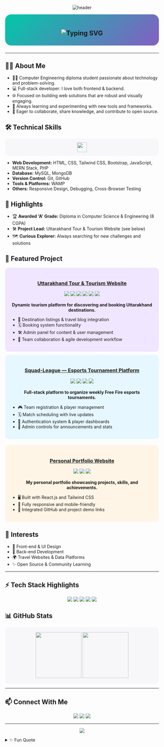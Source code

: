 <!-- Profile README for Ashok Rawat -->

<p align="center">
  <img src="https://capsule-render.vercel.app/api?type=waving&color=0:00C9A7,100:845EC2&height=200&section=header&text=Ashok%20Rawat&fontSize=40&fontAlignY=40&desc=Full-Stack%20Web%20Developer%20|%20Open%20Source%20Enthusiast&descAlignY=60&animation=fadeIn" alt="header" />
</p>

<!-- Gradient background for overall vibe -->
<div align="center" style="background: linear-gradient(135deg, #00C9A7 0%, #845EC2 100%); padding: 20px 0 10px 0; border-radius: 20px; margin-bottom: 24px;">
  
  <h2>
    <img src="https://readme-typing-svg.herokuapp.com?font=Fira+Code&weight=700&size=22&duration=3000&pause=400&color=845EC2&center=true&vCenter=true&width=435&lines=Hi,+I'm+Ashok+Rawat!;Full-Stack+Web+Developer;Open+Source+Enthusiast;Let's+build+amazing+things+%F0%9F%9A%80" alt="Typing SVG" />
  </h2>
</div>

---

## 🧑‍💻 About Me

- 👨‍🎓 Computer Engineering diploma student passionate about technology and problem-solving.
- 💻 Full-stack developer: I love both frontend & backend.
- 🌐 Focused on building web solutions that are robust and visually engaging.
- 🧠 Always learning and experimenting with new tools and frameworks.
- 🤝 Eager to collaborate, share knowledge, and contribute to open source.


## 🛠️ Technical Skills

<p align="center" style="background: #f7f7fa; border-radius: 12px; padding: 12px;">
  <img src="https://skillicons.dev/icons?i=html,css,tailwind,bootstrap,js,react,nodejs,express,php,mysql,mongodb,git,github" height="32" />
</p>

- **Web Development:** HTML, CSS, Tailwind CSS, Bootstrap, JavaScript, MERN Stack, PHP  
- **Database:** MySQL, MongoDB  
- **Version Control:** Git, GitHub  
- **Tools & Platforms:** WAMP
- **Others:** Responsive Design, Debugging, Cross-Browser Testing

## 🚩 Highlights

- 🏆 **Awarded 'A' Grade:** Diploma in Computer Science & Engineering (8 CGPA)
- 🛠️ **Project Lead:** Uttarakhand Tour & Tourism Website (see below)
- 🗺️ **Curious Explorer:** Always searching for new challenges and solutions

## 📌 Featured Project

<div align="center" style="background: #f0e6ff; border-radius: 12px; padding: 18px; margin-bottom: 10px;">
  
  <h3>
    <a href="https://uttarakhandtourism.xyz" target="_blank">Uttarakhand Tour & Tourism Website</a>
  </h3>
  <img src="https://img.shields.io/badge/HTML-E44D26?style=flat-square&logo=html5&logoColor=white" />
  <img src="https://img.shields.io/badge/CSS-1572B6?style=flat-square&logo=css3&logoColor=white" />
  <img src="https://img.shields.io/badge/JavaScript-F7DF1E?style=flat-square&logo=javascript&logoColor=323330" />
  <img src="https://img.shields.io/badge/PHP-777BB4?style=flat-square&logo=php&logoColor=white" />
  <img src="https://img.shields.io/badge/MySQL-4479A1?style=flat-square&logo=mysql&logoColor=white" />
  <img src="https://img.shields.io/badge/WAMP-FF6600?style=flat-square" />
  <br><br>
  <b>Dynamic tourism platform for discovering and booking Uttarakhand destinations.</b>
  <ul align="left">
    <li>🌄 Destination listings & travel blog integration</li>
    <li>🗓️ Booking system functionality</li>
    <li>🛠️ Admin panel for content & user management</li>
    <li>🤝 Team collaboration & agile development workflow</li>
  </ul>
</div>

<!-- Squad-League Project -->
<div align="center" style="background: #e6f7ff; border-radius: 12px; padding: 18px; margin-bottom: 20px;">
  <h3>
    <a href="https://squad-league.vercel.app" target="_blank">Squad-League — Esports Tournament Platform</a>
  </h3>
  <img src="https://img.shields.io/badge/React-61DAFB?style=flat-square&logo=react&logoColor=black" />
  <img src="https://img.shields.io/badge/Node.js-339933?style=flat-square&logo=node.js&logoColor=white" />
  <img src="https://img.shields.io/badge/Express.js-000000?style=flat-square&logo=express&logoColor=white" />
  <img src="https://img.shields.io/badge/MongoDB-47A248?style=flat-square&logo=mongodb&logoColor=white" />
  <br><br>
  <b>Full-stack platform to organize weekly Free Fire esports tournaments.</b>
  <ul align="left">
    <li>🎮 Team registration & player management</li>
    <li>🗓️ Match scheduling with live updates</li>
    <li>🔐 Authentication system & player dashboards</li>
    <li>📢 Admin controls for announcements and stats</li>
  </ul>
</div>

<!-- Portfolio Website -->
<div align="center" style="background: #fff5e6; border-radius: 12px; padding: 18px; margin-bottom: 20px;">
  <h3>
    <a href="https://ashokrawat3104.github.io" target="_blank">Personal Portfolio Website</a>
  </h3>
  <img src="https://img.shields.io/badge/React-61DAFB?style=flat-square&logo=react&logoColor=black" />
  <img src="https://img.shields.io/badge/TailwindCSS-38B2AC?style=flat-square&logo=tailwind-css&logoColor=white" />
  <img src="https://img.shields.io/badge/GitHub%20Pages-181717?style=flat-square&logo=github&logoColor=white" />
  <br><br>
  <b>My personal portfolio showcasing projects, skills, and achievements.</b>
  <ul align="left">
    <li>🖥️ Built with React.js and Tailwind CSS</li>
    <li>📱 Fully responsive and mobile-friendly</li>
    <li>🔗 Integrated GitHub and project demo links</li>
  </ul>
</div>


## 🎯 Interests

- 🎨 Front-end & UI Design
- 🧩 Back-end Development
- 🌍 Travel Websites & Data Platforms
- ✨ Open Source & Community Learning

---
## ⚡ Tech Stack Highlights

<p align="center">
  <img src="https://img.shields.io/badge/React-61DAFB?style=for-the-badge&logo=react&logoColor=black" />
  <img src="https://img.shields.io/badge/Node.js-339933?style=for-the-badge&logo=node.js&logoColor=white" />
  <img src="https://img.shields.io/badge/Express.js-000000?style=for-the-badge&logo=express&logoColor=white" />
  <img src="https://img.shields.io/badge/PHP-777BB4?style=for-the-badge&logo=php&logoColor=white" />
  <img src="https://img.shields.io/badge/MySQL-4479A1?style=for-the-badge&logo=mysql&logoColor=white" />
</p>

## 📊 GitHub Stats

<p align="center" style="background: #f7f7fa; border-radius: 12px; padding: 16px;">
  <img src="https://github-readme-stats.vercel.app/api?username=ashokrawat3104&show_icons=true&theme=react&hide_border=true" height="150" />
  <img src="https://github-readme-stats.vercel.app/api/top-langs/?username=ashokrawat3104&layout=compact&theme=react&hide_border=true" height="150"/>
</p>

---

## 📫 Connect With Me

<p align="center">
  <a href="mailto:ashokjandhari@gmail.com"><img src="https://img.shields.io/badge/Email-D14836?style=for-the-badge&logo=gmail&logoColor=white"/></a>
  <a href="https://linkedin.com/in/ashok-rawat-7b006433a"><img src="https://img.shields.io/badge/LinkedIn-0A66C2?style=for-the-badge&logo=linkedin&logoColor=white"/></a>
  <a href="https://github.com/ashokrawat3104"><img src="https://img.shields.io/badge/GitHub-333?style=for-the-badge&logo=github&logoColor=white"/></a>
</p>

---

<p align="center">
  <img src="https://capsule-render.vercel.app/api?type=waving&color=0:00C9A7,100:845EC2&height=120&section=footer"/>
</p>

<details>
<summary>✨ Fun Quote</summary>
  
> “Passionate about building dynamic web solutions and eager to contribute to meaningful projects!”
</details>
